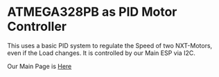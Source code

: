 # ATMEGA328PB as PID Motor Controller
This uses a basic PID system to regulate the Speed of two NXT-Motors, even if the Load changes. It is controlled by our Main ESP via I2C.
  
  
Our Main Page is [Here](https://github.com/NES-FM/Robotics-Code-Main)
